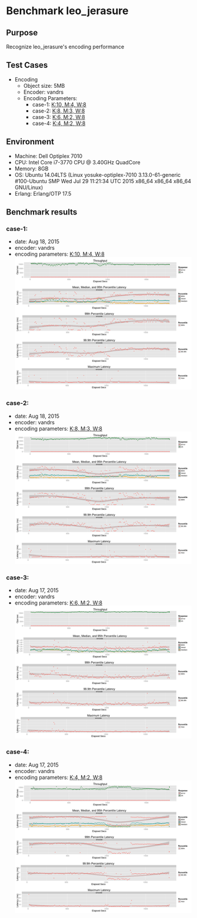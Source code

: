 # Benchmark leo_jerasure
## Purpose
Recognize leo_jerasure's encoding performance

## Test Cases
* Encoding
    * Object size: 5MB
    * Encoder: vandrs
    * Encoding Parameters:
       * case-1: [K:10, M:4, W:8](basho_bench_confs/vandrs_10_4_8_5M_w_t4.config)
       * case-2: [K:8, M:3, W:8](basho_bench_confs/vandrs_8_3_8_5M_w_t4.config)
       * case-3: [K:6, M:2, W:8](basho_bench_confs/vandrs_6_2_8_5M_w_t4.config)
       * case-4: [K:4, M:2, W:8](basho_bench_confs/vandrs_4_2_8_5M_w_t4.config)

## Environment
* Machine: Dell Optiplex 7010
* CPU: Intel Core i7-3770 CPU @ 3.40GHz QuadCore
* Memory: 8GB
* OS: Ubuntu 14.04LTS (Linux yosuke-optiplex-7010 3.13.0-61-generic #100-Ubuntu SMP Wed Jul 29 11:21:34 UTC 2015 x86_64 x86_64 x86_64 GNU/Linux)
* Erlang: Erlang/OTP 17.5


## Benchmark results
### case-1:
* date: Aug 18, 2015
* encoder: vandrs
* encoding parameters: [K:10, M:4, W:8](basho_bench_confs/vandrs_10_4_8_5M_w_t4.config)
![case-1](results/vandrs_10_4_8_5M_w_t4_1.png)

### case-2:
* date: Aug 18, 2015
* encoder: vandrs
* encoding parameters: [K:8, M:3, W:8](basho_bench_confs/vandrs_8_3_8_5M_w_t4.config)
![case-2](results/vandrs_8_3_8_5M_w_t4_1.png)

### case-3:
* date: Aug 17, 2015
* encoder: vandrs
* encoding parameters: [K:6, M:2, W:8](basho_bench_confs/vandrs_6_2_8_5M_w_t4.config)
![case-3](results/vandrs_6_2_8_5M_w_t4_1.png)

### case-4:
* date: Aug 17, 2015
* encoder: vandrs
* encoding parameters: [K:4, M:2, W:8](basho_bench_confs/vandrs_4_2_8_5M_w_t4.config)
![case-4](results/vandrs_4_2_8_5M_w_t4_1.png)
